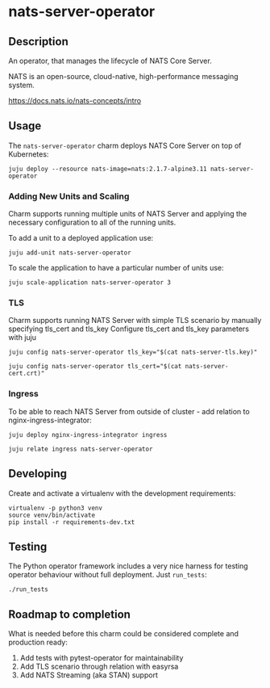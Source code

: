 # nats-server-operator

## Description

An operator, that manages the lifecycle of NATS Core Server.

NATS is an open-source, cloud-native, high-performance messaging system.

https://docs.nats.io/nats-concepts/intro

## Usage

The `nats-server-operator` charm deploys NATS Core Server  on top of Kubernetes:


    juju deploy --resource nats-image=nats:2.1.7-alpine3.11 nats-server-operator

### Adding New Units and Scaling

Charm supports running multiple units of NATS Server and applying the necessary configuration
to all of the running units.

To add a unit to a deployed application use:

    juju add-unit nats-server-operator

To scale the application to have a particular number of units use:

    juju scale-application nats-server-operator 3

### TLS

Charm supports running NATS Server with simple TLS scenario by manually specifying tls_cert and tls_key
Configure tls_cert and tls_key parameters with juju

    juju config nats-server-operator tls_key="$(cat nats-server-tls.key)"
    
    juju config nats-server-operator tls_cert="$(cat nats-server-cert.crt)"

### Ingress

To be able to reach NATS Server from outside of cluster - add relation to nginx-ingress-integrator:

    juju deploy nginx-ingress-integrator ingress
    
    juju relate ingress nats-server-operator

## Developing

Create and activate a virtualenv with the development requirements:

    virtualenv -p python3 venv
    source venv/bin/activate
    pip install -r requirements-dev.txt

## Testing

The Python operator framework includes a very nice harness for testing
operator behaviour without full deployment. Just `run_tests`:

    ./run_tests
    
## Roadmap to completion

What is needed before this charm could be considered complete
and production ready:

1. Add tests with pytest-operator for maintainability
2. Add TLS scenario through relation with easyrsa
3. Add NATS Streaming (aka STAN) support
